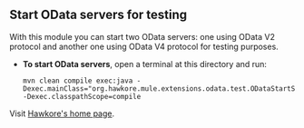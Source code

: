 ## Start OData servers for testing

With this module you can start two OData servers: one using OData V2 protocol and another one using OData V4 protocol for testing purposes.

- **To start OData servers**, open a terminal at this directory and run:

    ```
    mvn clean compile exec:java -Dexec.mainClass="org.hawkore.mule.extensions.odata.test.ODataStartServers" -Dexec.classpathScope=compile
    ```

Visit [Hawkore's home page](https://www.hawkore.com).
